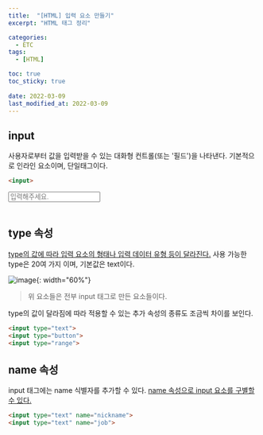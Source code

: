 ```yaml
---
title:  "[HTML] 입력 요소 만들기"
excerpt: "HTML 태그 정리"

categories:
  - ETC
tags:
  - [HTML]

toc: true
toc_sticky: true
 
date: 2022-03-09
last_modified_at: 2022-03-09
---
```


## input
사용자로부터 값을 입력받을 수 있는 대화형 컨트롤(또는 '필드')을 나타낸다.
기본적으로 인라인 요소이며, 단일태그이다.

```html
<input>
```
<input type='text' placeholder='입력해주세요.'>
<br>
<br>

## type 속성
<u>type의 값에 따라 입력 요소의 형태나 입력 데이터 유형 등이 달라진다.</u>
사용 가능한 type은 20여 가지 이며, 기본값은 text이다.

![image](https://user-images.githubusercontent.com/85219306/157466052-f7e1b8f2-1457-4566-9ce8-44580ce704da.png){: width="60%"}

> 위 요소들은 전부 input 태그로 만든 요소들이다.

type의 값이 달라짐에 따라 적용할 수 있는 추가 속성의 종류도 조금씩 차이를 보인다.

```html
<input type="text">
<input type="button">
<input type="range">
```

## name 속성
input 태그에는 name 식별자를 추가할 수 있다.
<u>name 속성으로 input 요소를 구별할 수 있다.</u>

```html
<input type="text" name="nickname">
<input type="text" name="job">
```
